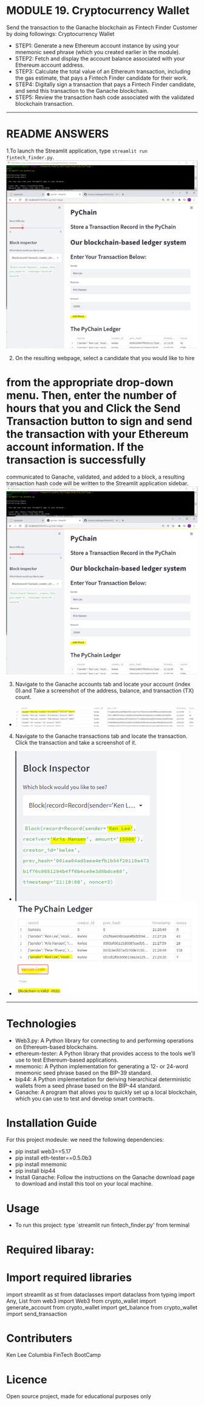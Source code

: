 # MODULE 19. Cryptocurrency Wallet
Send the transaction to the Ganache blockchain as Fintech Finder Customer by doing followings:
Cryptocurrency Wallet
* STEP1: Generate a new Ethereum account instance by using your mnemonic seed phrase (which you created earlier in the module).
* STEP2: Fetch and display the account balance associated with your Ethereum account address.
* STEP3: Calculate the total value of an Ethereum transaction, including the gas estimate, that pays a Fintech Finder candidate for their work.
* STEP4: Digitally sign a transaction that pays a Fintech Finder candidate, and send this transaction to the Ganache blockchain.
* STEP5: Review the transaction hash code associated with the validated blockchain transaction.
_____________________________________________________
# README ANSWERS
1.To launch the Streamlit application, type `streamlit run fintech_finder.py`.
![RUN_SCREEN](https://github.com/klee08/module_challenges/blob/main/Module18_Challenge/Resources/image1.PNG)

2. On the resulting webpage, select a candidate that you would like to hire
# from the appropriate drop-down menu. Then, enter the number of hours that you and Click the Send Transaction button to sign and send the transaction with your Ethereum account information. If the transaction is successfully
communicated to Ganache, validated, and added to a block, a resulting transaction hash code will be written to the Streamlit application sidebar.
![SEND_TRANACTION](https://github.com/klee08/module_challenges/blob/main/Module18_Challenge/Resources/image1.PNG)

3. Navigate to the Ganache accounts tab and locate your account (index 0).and Take a screenshot of the address, balance, and transaction (TX) count.
- ![MY ACCOUNT_BEFORE](https://github.com/klee08/module_challenges/blob/main/Module18_Challenge/Resources/image2.PNG)

4.  Navigate to the Ganache transactions tab and locate the transaction. Click the transaction and take a screenshot of it.
- ![MY_ACCOUNT_BALANCE_AFTER](https://github.com/klee08/module_challenges/blob/main/Module18_Challenge/Resources/image3.PNG)
- ![TRANSCTION_RECORD](https://github.com/klee08/module_challenges/blob/main/Module18_Challenge/Resources/image4.PNG)

_____________________________________________________
# Technologies
- Web3.py: A Python library for connecting to and performing operations on Ethereum-based blockchains.
- ethereum-tester: A Python library that provides access to the tools we’ll use to test Ethereum-based applications.
- mnemonic: A Python implementation for generating a 12- or 24-word mnemonic seed phrase based on the BIP-39 standard.
- bip44: A Python implementation for deriving hierarchical deterministic wallets from a seed phrase based on the BIP-44 standard.
- Ganache: A program that allows you to quickly set up a local blockchain, which you can use to test and develop smart contracts.
  
# Installation Guide
For this project modeule: we need the following dependencies:
- pip install web3==5.17
- pip install eth-tester==0.5.0b3
- pip install mnemonic
- pip install bip44
- Install Ganache: Follow the instructions on the Ganache download page to download and install this tool on your local machine.
# Usage
- To run this project: type `streamlit run fintech_finder.py' from terminal

# Required libaray: 
# Import required libraries
import streamlit as st
from dataclasses import dataclass
from typing import Any, List
from web3 import Web3
from crypto_wallet import generate_account
from crypto_wallet import get_balance
from crypto_wallet import send_transaction

# Contributers
Ken Lee
Columbia FinTech BootCamp
# Licence
Open source project, made for educational purposes only
